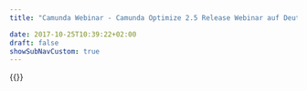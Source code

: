 ```yaml
---
title: "Camunda Webinar - Camunda Optimize 2.5 Release Webinar auf Deutsch | Camunda BPM"

date: 2017-10-25T10:39:22+02:00
draft: false
showSubNavCustom: true
---
```

{{<webinar-single
title="Camunda Optimize 2.5 Release Webinar auf Deutsch"
image=""
language="de"
hubspotid="81a11855-e3b0-49c2-aefa-225f134819fd"
description="Camunda Optimize 2.5 will be released end of June 2019. This is a very exciting release webinar as we will present a number of very valuable features, including:<br><br>• Multi-Tenancy & Enhanced Multi-Engine Support - which allows users to make use of Optimize's reporting and process improvement capabilities together with the Multi-Tenancy features of Camunda BPM <br><br>• Advanced User Task & Flow Node Analysis - which allows focusing on running flow nodes and user tasks and reveals the duration of running flow nodes and user tasks in Optimize for the first time<br><br>Join the Webinar to learn about the new features, to give feedback and to get updates regarding the Optimize Roadmap.<br>"
recordinglink="0"
embedlink=""
datetime="2019-07-04T10:00+02:00"
datetimeend="2019-07-04T11:00+02:00"
gotowebinarwebinarkey=""
image="">}}